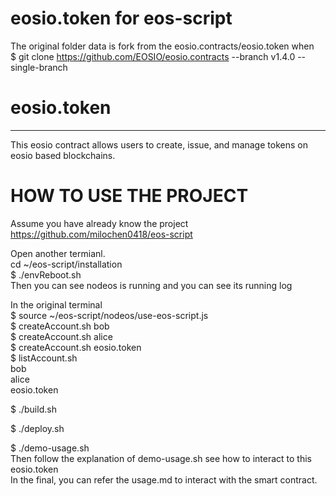 # eosio.token for eos-script  
The original folder data is fork from the eosio.contracts/eosio.token when  
$ git clone https://github.com/EOSIO/eosio.contracts --branch v1.4.0 --single-branch  

# eosio.token
-----------
This eosio contract allows users to create, issue, and manage tokens on
eosio based blockchains.


# HOW TO USE THE PROJECT
Assume you have already know the project    
https://github.com/milochen0418/eos-script    

Open another termianl.   
cd ~/eos-script/installation   
$ ./envReboot.sh  
Then you can see nodeos is running and you can see its running log  



In the original terminal  
$ source ~/eos-script/nodeos/use-eos-script.js    
$ createAccount.sh bob  
$ createAccount.sh alice  
$ createAccount.sh eosio.token  
$ listAccount.sh  
bob  
alice  
eosio.token  
  
  
$ ./build.sh  
  
$ ./deploy.sh  
  
$ ./demo-usage.sh  
Then follow the explanation of demo-usage.sh see how to interact to this eosio.token  
In the final, you can refer the usage.md to interact with the smart contract.  
  

